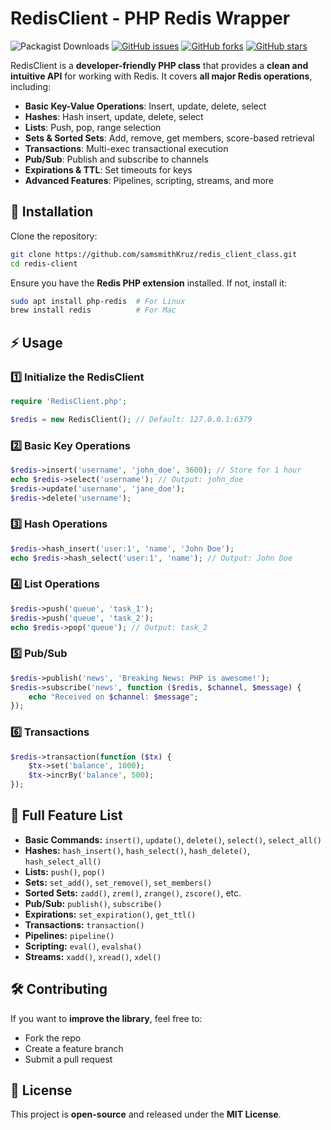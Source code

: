 
# RedisClient - PHP Redis Wrapper  
![Packagist Downloads](https://img.shields.io/packagist/dt/samsmithkruz/redis-client-class)
[![GitHub issues](https://img.shields.io/github/issues/samsmithKruz/redis_client_class)](https://github.com/samsmithKruz/redis_client_class/issues)
[![GitHub forks](https://img.shields.io/github/forks/samsmithKruz/redis_client_class)](https://github.com/samsmithKruz/redis_client_class/network)
[![GitHub stars](https://img.shields.io/github/stars/samsmithKruz/redis_client_class)](https://github.com/samsmithKruz/redis_client_class/stargazers)


RedisClient is a **developer-friendly PHP class** that provides a **clean and intuitive API** for working with Redis. It covers **all major Redis operations**, including:  

- **Basic Key-Value Operations**: Insert, update, delete, select  
- **Hashes**: Hash insert, update, delete, select  
- **Lists**: Push, pop, range selection  
- **Sets & Sorted Sets**: Add, remove, get members, score-based retrieval  
- **Transactions**: Multi-exec transactional execution  
- **Pub/Sub**: Publish and subscribe to channels  
- **Expirations & TTL**: Set timeouts for keys  
- **Advanced Features**: Pipelines, scripting, streams, and more  

## 🚀 Installation  

Clone the repository:  

```sh
git clone https://github.com/samsmithKruz/redis_client_class.git
cd redis-client
```

Ensure you have the **Redis PHP extension** installed. If not, install it:  

```sh
sudo apt install php-redis  # For Linux
brew install redis          # For Mac
```

## ⚡ Usage  

### 1️⃣ Initialize the RedisClient  

```php
require 'RedisClient.php';

$redis = new RedisClient(); // Default: 127.0.0.1:6379
```

### 2️⃣ Basic Key Operations  

```php
$redis->insert('username', 'john_doe', 3600); // Store for 1 hour
echo $redis->select('username'); // Output: john_doe
$redis->update('username', 'jane_doe');
$redis->delete('username');
```

### 3️⃣ Hash Operations  

```php
$redis->hash_insert('user:1', 'name', 'John Doe');
echo $redis->hash_select('user:1', 'name'); // Output: John Doe
```

### 4️⃣ List Operations  

```php
$redis->push('queue', 'task_1');
$redis->push('queue', 'task_2');
echo $redis->pop('queue'); // Output: task_2
```

### 5️⃣ Pub/Sub  

```php
$redis->publish('news', 'Breaking News: PHP is awesome!');
$redis->subscribe('news', function ($redis, $channel, $message) {
    echo "Received on $channel: $message";
});
```

### 6️⃣ Transactions  

```php
$redis->transaction(function ($tx) {
    $tx->set('balance', 1000);
    $tx->incrBy('balance', 500);
});
```

## 📜 Full Feature List  

- **Basic Commands:** `insert()`, `update()`, `delete()`, `select()`, `select_all()`  
- **Hashes:** `hash_insert()`, `hash_select()`, `hash_delete()`, `hash_select_all()`  
- **Lists:** `push()`, `pop()`  
- **Sets:** `set_add()`, `set_remove()`, `set_members()`  
- **Sorted Sets:** `zadd()`, `zrem()`, `zrange()`, `zscore()`, etc.  
- **Pub/Sub:** `publish()`, `subscribe()`  
- **Expirations:** `set_expiration()`, `get_ttl()`  
- **Transactions:** `transaction()`  
- **Pipelines:** `pipeline()`  
- **Scripting:** `eval()`, `evalsha()`  
- **Streams:** `xadd()`, `xread()`, `xdel()`  

## 🛠️ Contributing  

If you want to **improve the library**, feel free to:  

- Fork the repo  
- Create a feature branch  
- Submit a pull request  

## 📜 License  

This project is **open-source** and released under the **MIT License**.
